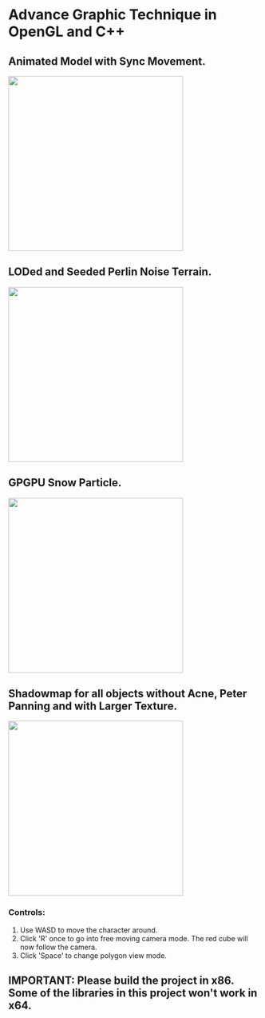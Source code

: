 # Advance Graphic Technique in OpenGL and C++

## Animated Model with Sync Movement.
<img src="https://github.com/Sakyawira/AdvancedGraphics/blob/master/gif/animation.gif?raw=true" width="350" height="350" />

## LODed and Seeded Perlin Noise Terrain.
<img src="https://github.com/Sakyawira/AdvancedGraphics/blob/master/gif/lod.gif?raw=true" width="350" height="350" />

##  GPGPU Snow Particle.
<img src="https://github.com/Sakyawira/AdvancedGraphics/blob/master/gif/particle.gif?raw=true" width="350" height="350" />

##  Shadowmap for all objects without Acne, Peter Panning and with Larger Texture.
<img src="https://github.com/Sakyawira/AdvancedGraphics/blob/master/gif/shadowmap.gif?raw=true" width="350" height="350" />

### Controls:
1. Use WASD to move the character around.
2. Click 'R' once to go into free moving camera mode. The red cube will now follow the camera.
3. Click 'Space' to change polygon view mode.

## IMPORTANT: Please build the project in x86. Some of the libraries in this project won't work in x64.

